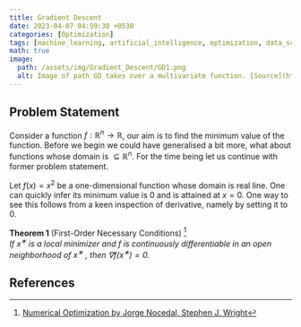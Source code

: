 ```yaml
---
title: Gradient Descent 
date: 2023-04-07 04:59:30 +0530
categories: [Optimization]
tags: [machine_learning, artificial_intelligence, optimization, data_science]     # TAG names should always be lowercase
math: true
image:
  path: /assets/img/Gradient_Descent/GD1.png
  alt: Image of path GD takes over a multivariate function. [Source](https://easyai.tech/en/ai-definition/gradient-descent/)
---
```


## Problem Statement 

Consider a function $f: \mathbb{R}^n \rightarrow \mathbb{R}$, our aim is to find the minimum value of the function. Before we begin we could have generalised a bit more, what about functions whose domain is $\subseteq \mathbb{R}^n$. For the time being let us continue with former problem statement.

Let $f(x) = x^2$ be a one-dimensional function whose domain is real line. One can quickly infer its minimum value is 0 and is attained at $x = 0$. One way to see this follows from a keen inspection of derivative, namely by setting it to 0.

**Theorem 1** (First-Order Necessary Conditions) [^1] <br />
*If $x^∗$ is a local minimizer and $f$ is continuously differentiable in an open neighborhood of $x^∗$ , then $\nabla f(x^∗) = 0$.*

## References

[^1]: [Numerical Optimization by Jorge Nocedal, Stephen J. Wright](https://link.springer.com/book/10.1007/978-0-387-40065-5)
